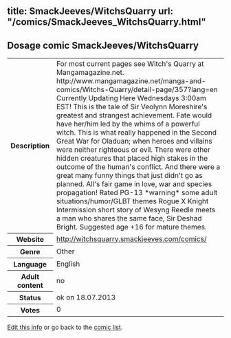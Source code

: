 title: SmackJeeves/WitchsQuarry
url: "/comics/SmackJeeves_WitchsQuarry.html"
---
Dosage comic SmackJeeves/WitchsQuarry
-----------------------------------------

<p id="msg"></p>
<script type="text/javascript">
if (window.location.search === '?edit_info_mail=sent_ok') {
  var elem = document.getElementById("msg");
  elem.innerHTML = 'Edited information sucessfully sent for review, which is usually done daily. Thanks!';
  elem.className = 'ok';
}
</script>
<table class="comicinfo">
<tr>
<th>Description</th><td>For most current pages see Witch's Quarry at Mangamagazine.net. http://www.mangamagazine.net/manga-and-comics/Witchs-Quarry/detail-page/357?lang=en Currently Updating Here Wednesdays 3:00am EST! This is the tale of Sir Veolynn Moreshire's greatest and strangest achievement. Fate would have her/him led by the whims of a powerful witch. This is what really happened in the Second Great War for Oladuan; when heroes and villains were neither righteous or evil. There were other hidden creatures that placed high stakes in the outcome of the human's conflict. And there were a great many funny things that just didn't go as planned. All's fair game in love, war and species propagation! Rated PG-13 *warning* some adult situations/humor/GLBT themes Rogue X Knight Intermission short story of Wesyng Reedle meets a man who shares the same face, Sir Deshad Bright. Suggested age +16 for mature themes.</td>
</tr>
<tr>
<th>Website</th><td><a href="http://witchsquarry.smackjeeves.com/comics/">http://witchsquarry.smackjeeves.com/comics/</a></td>
</tr>
<tr>
<th>Genre</th><td>Other</td>
</tr>
<tr>
<th>Language</th><td>English</td>
</tr>
<tr>
<th>Adult content</th><td>no</td>
</tr>
<tr>
<th>Status</th><td>ok on 18.07.2013</td>
</tr>
<tr>
<th>Votes</th><td>0</td>
</tr>
</table>

[Edit this info](SmackJeeves_WitchsQuarry_edit.html) or go back to the [comic list](../comic-index.html).
